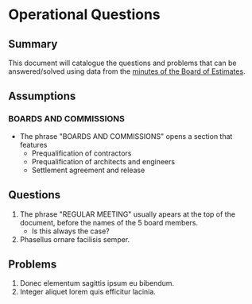 # Operational Questions
## Summary
This document will catalogue the questions and problems that can be answered/solved using data from the [minutes of the Board of Estimates](https://comptroller.baltimorecity.gov/boe/meetings/minutes).

## Assumptions
### BOARDS AND COMMISSIONS
- The phrase "BOARDS AND COMMISSIONS" opens a section that features
	- Prequalification of contractors
	- Prequalification of architects and engineers
	- Settlement agreement and release
    
## Questions
1. The phrase "REGULAR MEETING" usually apears at the top of the document, before the names of the 5 board members.
    - Is this always the case?
1. Phasellus ornare facilisis semper.

## Problems
1. Donec elementum sagittis ipsum eu bibendum.
1. Integer aliquet lorem quis efficitur lacinia.